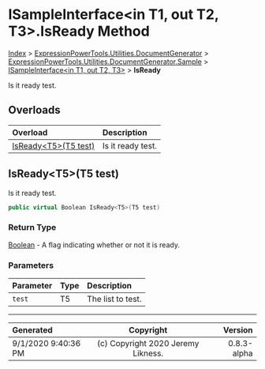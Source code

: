 ﻿# ISampleInterface&lt;in T1, out T2, T3>.IsReady Method

[Index](../index.md) > [ExpressionPowerTools.Utilities.DocumentGenerator](ExpressionPowerTools.Utilities.DocumentGenerator.a.md) > [ExpressionPowerTools.Utilities.DocumentGenerator.Sample](ExpressionPowerTools.Utilities.DocumentGenerator.Sample.n.md) > [ISampleInterface<in T1, out T2, T3>](ExpressionPowerTools.Utilities.DocumentGenerator.Sample.ISampleInterface`3.i.md) > **IsReady**

Is it ready test.

## Overloads

| Overload | Description |
| :-- | :-- |
| [IsReady&lt;T5>(T5 test)](#isreadyt5t5-test) | Is it ready test. |
## IsReady&lt;T5>(T5 test)

Is it ready test.

```csharp
public virtual Boolean IsReady<T5>(T5 test)
```

### Return Type

 [Boolean](https://docs.microsoft.com/dotnet/api/system.boolean)  - A flag indicating whether or not it is ready.

### Parameters

| Parameter | Type | Description |
| :-- | :-- | :-- |
| `test` | T5 | The list to test. |



---

| Generated | Copyright | Version |
| :-- | :-: | --: |
| 9/1/2020 9:40:36 PM | (c) Copyright 2020 Jeremy Likness. | 0.8.3-alpha |

